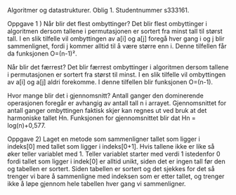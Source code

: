 Algoritmer og datastrukturer.
Oblig 1.
Studentnummer s333161.

Oppgave 1 )
Når blir det flest ombyttinger? 
Det blir flest ombyttinger i algoritmen dersom tallene i permutasjonen er sortert fra minst tall til størst tall. I en slik tilfelle vil ombyttingen av a[i] og a[j] foregå hver gang i og  j blir sammenlignet, fordi j kommer alltid til å være større enn i. Denne tilfellen får da funksjonen O=(n-1)².

Når blir det færrest? 
Det blir færrest ombyttinger i algoritmen dersom tallene i permutasjonen er sortert fra størst til minst. I en slik tilfelle vil ombyttingen av a[i] og a[j] aldri forekomme. I denne tilfellen blir funksjonen O=(n-1).

Hvor mange blir det i gjennomsnitt? 
Antall ganger den dominerende operasjonen foregår er avhangig av antall tall n i arrayet. Gjennomsnittet for antall ganger ombyttingen faktisk skjer kan regnes ut ved bruk at det harmoniske tallet Hn. Funksjonen for gjennomsnittet blir dat Hn = log(n)+0,577.

Oppgave 2)
Laget en metode som sammenligner tallet som ligger i indeks[0] med tallet som ligger i indeks[0+1]. Hvis tallene ikke er like så øker teller variablet med 1. Teller variablet starter med verdi 1 istedenfor 0 fordi tallet som ligger i indek[0] er alltid unikt, siden det er ingen tall før den og tabellen er sortert. Siden tabellen er sortert og det sjekkes for det så trenger vi bare å sammenligne med indeksen som er etter tallet, og trenger ikke å løpe gjennom hele tabellen hver gang vi sammenligner.  
